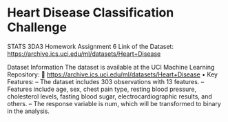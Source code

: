 # Heart Disease Classification Challenge
STATS 3DA3 Homework Assignment 6 Link of the Dataset: https://archive.ics.uci.edu/ml/datasets/Heart+Disease

Dataset Information
The dataset is available at the UCI Machine Learning Repository:
￿ https://archive.ics.uci.edu/ml/datasets/Heart+Disease
• Key Features:
– The dataset includes 303 observations with 13 features.
– Features include age, sex, chest pain type, resting blood pressure, cholesterol levels,
fasting blood sugar, electrocardiographic results, and others.
– The response variable is num, which will be transformed to binary in the analysis.
